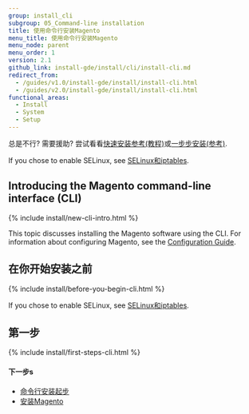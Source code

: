 ```yaml
---
group: install_cli
subgroup: 05_Command-line installation
title: 使用命令行安装Magento
menu_title: 使用命令行安装Magento
menu_node: parent
menu_order: 1
version: 2.1
github_link: install-gde/install/cli/install-cli.md
redirect_from:
  - /guides/v1.0/install-gde/install/install-cli.html
  - /guides/v2.0/install-gde/install/install-cli.html
functional_areas:
  - Install
  - System
  - Setup
---
```


<div class="bs-callout bs-callout-tip">
  <p>总是不行? 需要援助? 尝试看看<a href="{{ page.baseurl }}/install-gde/install-quick-ref.html">快速安装参考(教程)</a>或<a href="{{ page.baseurl }}/install-gde/install-roadmap_part1.html">一步步安装(参考)</a>.</p>
</div>

<div class="bs-callout bs-callout-info" id="info">
  <p>If you chose to enable SELinux, see <a href="{{ page.baseurl }}/install-gde/prereq/security.html">SELinux和iptables</a>.</p>
</div>
  
<h2 id="new-cli-intro">Introducing the Magento command-line interface (CLI)</h2>
{% include install/new-cli-intro.html %}

This topic discusses installing the Magento software using the CLI. For information about configuring Magento, see the <a href="{{ page.baseurl }}/config-guide/bk-config-guide.html">Configuration Guide</a>.

<h2 id="instgde-install-cli-prereq">在你开始安装之前</h2>
{% include install/before-you-begin-cli.html %}

<div class="bs-callout bs-callout-tip">
  <p>If you chose to enable SELinux, see <a href="{{ page.baseurl }}/install-gde/prereq/security.html">SELinux和iptables</a>.</p>
</div>


<h2 id="instgde-install-cli-first">第一步</h2>
{% include install/first-steps-cli.html %}

#### 下一步s 

*	<a href="{{ page.baseurl }}/install-gde/install/cli/install-cli-subcommands.html">命令行安装起步</a>
*	<a href="{{ page.baseurl }}/install-gde/install/cli/install-cli-install.html">安装Magento</a>
